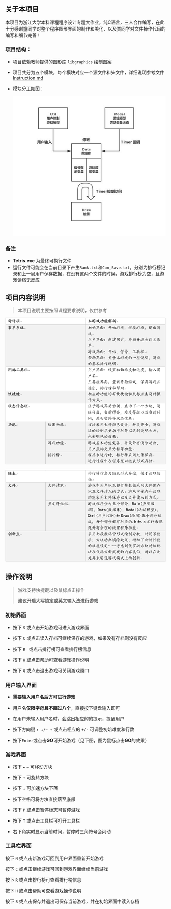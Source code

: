 ## 关于本项目

本项目为浙江大学本科课程程序设计专题大作业，纯C语言，三人合作编写，在此十分感谢童同学对整个程序图形界面的制作和美化，以及贾同学对文件操作代码的编写和细节完善！

### 项目结构：

* 项目依赖教师提供的图形库 `libgraphics` 绘制图案

* 项目共分为五个模块，每个模块对应一个源文件和头文件，详细说明参考文件[Instruction.md](./Instruction.md)

* 模块分工如图：

  ![项目结构](./Pictures/项目结构.jpg)

### 备注

* **Tetris.exe** 为最终可执行文件
* 运行文件可能会在当前目录下产生`Rank.txt`和`Con_Save.txt`，分别为排行榜记录和上一局用户保存数据，在没有这两个文件的时候，游戏排行榜为空，且游戏读档无反应

## 项目内容说明

> 本项目说明主要按照课程要求说明，仅供参考

![说明1](./Pictures/说明1.png)

![说明2](./Pictures/说明2.png)

## 操作说明

> 游戏支持快捷键以及鼠标点击操作
>
> **建议开启大写锁定或英文输入法进行游戏**

### 初始界面

* 按下 `S` 或点击开始游戏可进入游戏界面

* 按下 `C` 或点击读入存档可继续保存的游戏，如果没有存档则没有反应

* 按下 `R ` 或点击排行榜可查看排行榜信息

* 按下 `H` 或点击帮助可查看游戏操作说明

* 按下 `Q` 或点击退出游戏可关闭游戏窗口

### 用户输入界面

* **需要输入用户名后方可进行游戏**

* 用户名**仅限字母且不超过八个**，直接按下键盘输入即可

* 在用户未输入用户名时，会跳出相应的的提示，提醒用户

* 按下方向键 `↑ ↓/← →` 或点击相应的 `+/-` 可调整初始难度和行数

* 按下`Enter`或点击**GO**可开始游戏（见下图，图为鼠标点击**GO**的效果）

### 游戏界面

* 按下 `←` `→` 可移动方块

* 按下 `↑` 可旋转方块

* 按下 `↓` 可加速方块下落

* 按下空格可将方块直接落至底部

* 按下 `P` 或点击暂停标志可暂停游戏

* 按下 `T` 或点击工具栏可打开工具栏

* 右下角实时显示当前时间，暂停时三角符号会闪动

### 工具栏界面

按下 `N` 或点击新游戏可回到用户界面重新开始游戏

按下 `C` 或点击继续游戏可回到游戏界面继续当前游戏

按下 `R` 或点击排行榜可查看排行榜信息

按下 `H` 或点击帮助可查看游戏操作说明

按下 `B` 或点击保存并退出可保存当前游戏，并在初始界面中读入存档
